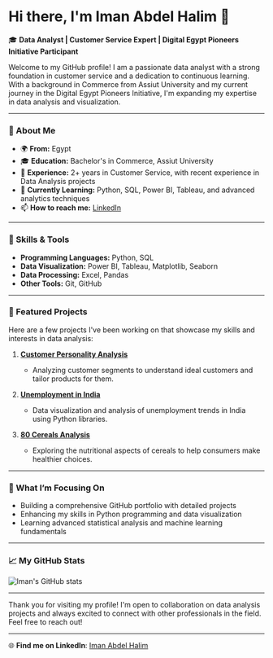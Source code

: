 # Hi there, I'm Iman Abdel Halim 👋

🎓 **Data Analyst | Customer Service Expert | Digital Egypt Pioneers Initiative Participant**

Welcome to my GitHub profile! I am a passionate data analyst with a strong foundation in customer service and a dedication to continuous learning. With a background in Commerce from Assiut University and my current journey in the Digital Egypt Pioneers Initiative, I'm expanding my expertise in data analysis and visualization.

---

### 🌟 About Me
- 🌍 **From:** Egypt
- 🎓 **Education:** Bachelor's in Commerce, Assiut University
- 💼 **Experience:** 2+ years in Customer Service, with recent experience in Data Analysis projects
- 🌱 **Currently Learning:** Python, SQL, Power BI, Tableau, and advanced analytics techniques
- 📫 **How to reach me:** [LinkedIn](https://www.linkedin.com/in/eman-abdelhalim-436aa91ba)

---

### 🔧 Skills & Tools
- **Programming Languages:** Python, SQL
- **Data Visualization:** Power BI, Tableau, Matplotlib, Seaborn
- **Data Processing:** Excel, Pandas
- **Other Tools:** Git, GitHub

---

### 📝 Featured Projects
Here are a few projects I've been working on that showcase my skills and interests in data analysis:

1. **[Customer Personality Analysis](link-to-project)**
   - Analyzing customer segments to understand ideal customers and tailor products for them.

2. **[Unemployment in India](link-to-project)**
   - Data visualization and analysis of unemployment trends in India using Python libraries.

3. **[80 Cereals Analysis](link-to-project)**
   - Exploring the nutritional aspects of cereals to help consumers make healthier choices.

---

### 🎯 What I’m Focusing On
- Building a comprehensive GitHub portfolio with detailed projects
- Enhancing my skills in Python programming and data visualization
- Learning advanced statistical analysis and machine learning fundamentals

---

### 📈 My GitHub Stats
![Iman's GitHub stats](https://github-readme-stats.vercel.app/api?username=your-github-username&show_icons=true&theme=radical)

---

Thank you for visiting my profile! I'm open to collaboration on data analysis projects and always excited to connect with other professionals in the field. Feel free to reach out!

---

🌐 **Find me on LinkedIn**: [Iman Abdel Halim](https://www.linkedin.com/in/iman-abdel-halim)
